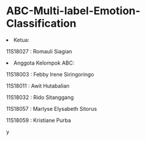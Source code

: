 # ABC-Multi-label-Emotion-Classification
<li> Ketua: </li>
<p> 11S18027 : Romauli Siagian </p>

<li> Anggota Kelompok ABC: </li>
<p> 11S18003 : Febby Irene Siringoringo 
<p> 11S18011 : Awit Hutabalian
<p> 11S18032 : Rido Sitanggang
<p> 11S18057 : Marlyse Elysabeth Sitorus
<p> 11S18059 : Kristiane Purba</p>

y
